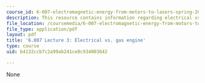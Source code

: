 ```yaml
---
course_id: 6-007-electromagnetic-energy-from-motors-to-lasers-spring-2011
description: This resource contains information regarding electrical vs. gas engine.
file_location: /coursemedia/6-007-electromagnetic-energy-from-motors-to-lasers-spring-2011/b4132ccb7c2a99ab241ce8c934003642_MIT6_007S11_lec03.pdf
file_type: application/pdf
layout: pdf
title: '6.007 Lecture 3: Electrical vs. gas engine'
type: course
uid: b4132ccb7c2a99ab241ce8c934003642

---
```

None